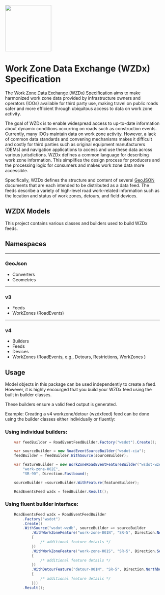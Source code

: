 ﻿<img src="https://github.com/usdot-jpo-ode/wzdx/blob/main/images/wzdx_logo_blue_orange_x.png" height="150"/>

# Work Zone Data Exchange (WZDx) Specification
The [Work Zone Data Exchange (WZDx) Specification](https://github.com/usdot-jpo-ode/wzdx) aims to make harmonized work zone data provided by infrastructure owners and operators (IOOs) available for third party use, making travel on public roads safer and more efficient through ubiquitous access to data on work zone activity.

The goal of WZDx is to enable widespread access to up-to-date information about dynamic conditions occurring on roads such as construction events. Currently, many IOOs maintain data on work zone activity. However, a lack of common data standards and convening mechanisms makes it difficult and costly for third parties such as original equipment manufacturers (OEMs) and navigation applications to access and use these data across various jurisdictions. WZDx defines a common language for describing work zone information. This simplifies the design process for producers and the processing logic for consumers and makes work zone data more accessible.

Specifically, WZDx defines the structure and content of several [GeoJSON](https://datatracker.ietf.org/doc/html/rfc7946) documents that are each intended to be distributed as a data feed. The feeds describe a variety of high-level road work-related information such as the location and status of work zones, detours, and field devices.

## WZDX Models
This project contains various classes and builders used to build WZDx feeds.

## Namespaces
---
### GeoJson
* Converters
* Geometries
---
### v3
* Feeds
* WorkZones (RoadEvents)
---
### v4
* Builders
* Feeds
* Devices
* WorkZones (RoadEvents, e.g., Detours, Restrictions, WorkZones )


## Usage 
Model objects in this package can be used independently to create a feed. However, it is highly encourged that you build your WZDx feed using the built in builder classes.

These builders ensure a valid feed output is generated.

Example: Creating a v4 workzone/detour (wzdxfeed) feed can be done using the builder classes either individually or fluently:

### Using individual builders:
``` cs
	var feedBuilder = RoadEventFeedBuilder.Factory("wsdot").Create();

	var sourceBuilder = new RoadEventSourceBuilder("wsdot-cia");
	feedBuilder = feedBuilder.WithSource(sourceBuilder);

	var featureBuilder = new WorkZoneRoadEventFeatureBuilder("wsdot-wzdb", 
        "work-zone-002E", 
        "SR-90", Direction.Eastbound);

	sourceBuilder =sourceBuilder.WithFeature(featureBuilder);

	RoadEventsFeed wzdx = feedBuilder.Result();
```

### Using fluent builder interface:
``` cs
    RoadEventsFeed wzdx = RoadEventFeedBuilder
        .Factory("wsdot")
        .Create()
        .WithSource("wsdot-wzdb", sourceBuilder => sourceBuilder
            .WithWorkZoneFeature("work-zone-001N", "SR-5", Direction.Northbound, featureBuilder =>
            {
                /* additional feature details */
            })
            .WithWorkZoneFeature("work-zone-001S", "SR-5", Direction.Southbound, featureBuilder =>
            {
                /* additional feature details */
            })
            .WithDetourFeature("detour-001N", "SR-5", Direction.Northbound, featureBuilder =>
            {
                /* additional feature details */
            }))
        .Result();
```